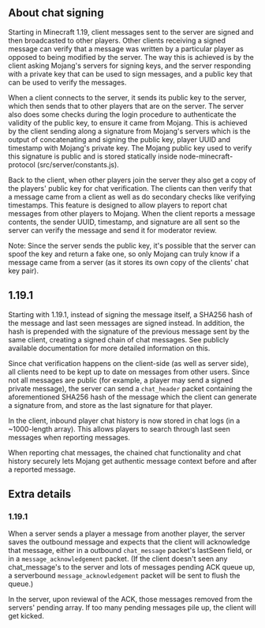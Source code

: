 ## About chat signing

Starting in Minecraft 1.19, client messages sent to the server are signed and then broadcasted to other players.
Other clients receiving a signed message can verify that a message was written by a particular player as opposed
to being modified by the server. The way this is achieved is by the client asking Mojang's servers for signing keys,
and the server responding with a private key that can be used to sign messages, and a public key that can be used to
verify the messages.

When a client connects to the server, it sends its public key to the server, which then sends that to other players
that are on the server. The server also does some checks during the login procedure to authenticate the validity of
the public key, to ensure it came from Mojang. This is achieved by the client sending along a signature from Mojang's
servers which is the output of concatenating and signing the public key, player UUID and timestamp with Mojang's 
private key. The Mojang public key used to verify this signature is public and is stored statically inside 
node-minecraft-protocol (src/server/constants.js). 

Back to the client, when other players join the server they also get a copy of the players' public key for chat verification.
The clients can then verify that a message came from a client as well as do secondary checks like verifying timestamps.
This feature is designed to allow players to report chat messages from other players to Mojang. When the client reports a
message contents, the sender UUID, timestamp, and signature are all sent so the server can verify the message and send it
for moderator review.

Note: Since the server sends the public key, it's possible that the server can spoof the key and return a fake one, so
only Mojang can truly know if a message came from a server (as it stores its own copy of the clients' chat key pair).

## 1.19.1

Starting with 1.19.1, instead of signing the message itself, a SHA256 hash of the message and last seen messages are
signed instead. In addition, the hash is prepended with the signature of the previous message sent by the same client,
creating a signed chain of chat messages. See publicly available documentation for more detailed information on this.

Since chat verification happens on the client-side (as well as server side), all clients need to be kept up to date
on messages from other users. Since not all messages are public (for example, a player may send a signed private message),
the server can send a `chat_header` packet containing the aforementioned SHA256 hash of the message which the client
can generate a signature from, and store as the last signature for that player.

In the client, inbound player chat history is now stored in chat logs (in a ~1000-length array). This allows players
to search through last seen messages when reporting messages.

When reporting chat messages, the chained chat functionality and chat history securely lets Mojang get authentic 
message context before and after a reported message.

## Extra details

### 1.19.1

When a server sends a player a message from another player, the server saves the outbound message and expects
that the client will acknowledge that message, either in a outbound `chat_message` packet's lastSeen field,
or in a `message_acknowledgement` packet. (If the client doesn't seen any chat_message's to the server and
lots of messages pending ACK queue up, a serverbound `message_acknowledgement` packet will be sent to flush the queue.)

In the server, upon reviewal of the ACK, those messages removed from the servers' pending array. If too many
pending messages pile up, the client will get kicked.